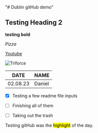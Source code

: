 "# Dublin gitHub demo" 

## **Testing Heading 2** 

**testing bold**

*Pizza*

[Youtube](https://www.youtube.com)

![Triforce](https://i.pinimg.com/564x/fe/04/38/fe04381818784e7976dd63419c52b546.jpg)

| DATE | NAME |
| -------- | -------- |
| 02.08.23 | Daniel   |

- [x] Testing a few readme file inputs

- [ ] Finishing all of them

- [ ] Taking out the trash


Testing gitHub was the <mark>highlight</mark> of the day.